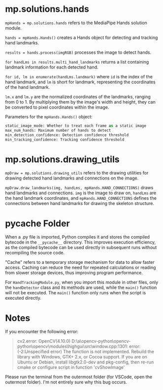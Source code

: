 # mp.solutions.hands

`mpHands = mp.solutions.hands` refers to the MediaPipe Hands solution module.

`hands = mpHands.Hands()` creates a Hands object for detecting and tracking hand landmarks.

`results = hands.process(imgRGB)` processes the image to detect hands.

`for handLms in results.multi_hand_landmarks` returns a list containing landmark information for each detected hand.

`for id, lm in enumerate(handLms.landmark)` where `id` is the index of the hand landmark, and `lm` is short for landmark, representing the coordinates of the hand landmark.

`lm.x` and `lm.y` are the normalized coordinates of the landmarks, ranging from 0 to 1. By multiplying them by the image's width and height, they can be converted to pixel coordinates within the image.

Parameters for the `mpHands.Hands()` object:

```python
static_image_mode: Whether to treat each frame as a static image
max_num_hands: Maximum number of hands to detect
min_detection_confidence: Detection confidence threshold
min_tracking_confidence: Tracking confidence threshold
```

# mp.solutions.drawing_utils

`mpDraw = mp.solutions.drawing_utils` refers to the drawing utilities for drawing detected hand landmarks and connections on the image.

`mpDraw.draw_landmarks(img, handLms, mpHands.HAND_CONNECTIONS)` draws hand landmarks and connections. `img` is the image to draw on, `handLms` are the hand landmark coordinates, and `mpHands.HAND_CONNECTIONS` defines the connections between hand landmarks for drawing the skeleton structure.

# pycache Folder

When a .py file is imported, Python compiles it and stores the compiled bytecode in the `__pycache__` directory. This improves execution efficiency, as the compiled bytecode can be used directly in subsequent runs without recompiling the source code.

"Cache" refers to a temporary storage mechanism for data to allow faster access. Caching can reduce the need for repeated calculations or reading from slower storage devices, thus improving program performance.

For `HandTrackingModule.py`, when you import this module in other files, only the `handDetector` class and its methods are used, while the `main()` function will not be executed. The `main()` function only runs when the script is executed directly.

# Notes

If you encounter the following error:

> cv2.error: OpenCV(4.10.0) D:\a\opencv-python\opencv-python\opencv\modules\highgui\src\window.cpp:1301: error: (-2:Unspecified error) The function is not implemented. Rebuild the library with Windows, GTK+ 2.x, or Cocoa support. If you are on Ubuntu or Debian, install libgtk2.0-dev and pkg-config, then re-run cmake or configure script in function 'cvShowImage'

Please run the terminal from the outermost folder (for VSCode, open the outermost folder). I'm not entirely sure why this bug occurs.